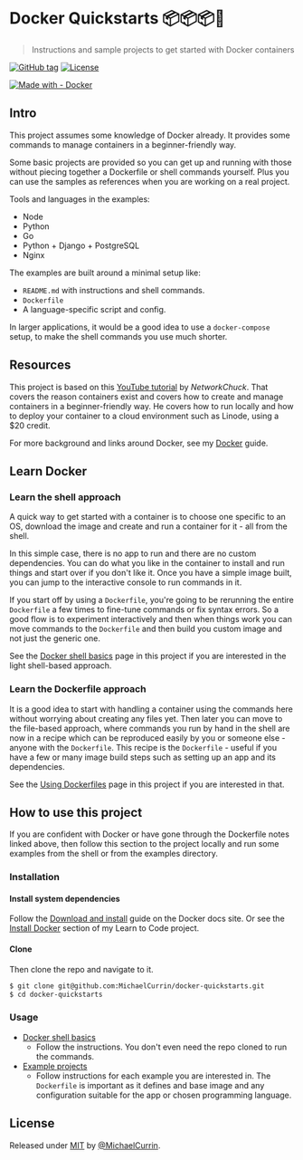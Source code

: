 # Docker Quickstarts 📦📦📦🐳
> Instructions and sample projects to get started with Docker containers

[![GitHub tag](https://img.shields.io/github/tag/MichaelCurrin/docker-quickstarts?include_prereleases=&sort=semver)](https://github.com/MichaelCurrin/docker-quickstarts/releases/)
[![License](https://img.shields.io/badge/License-MIT-blue)](#license)

[![Made with - Docker](https://img.shields.io/badge/Made_with-Docker-blue?logo=docker&logoColor=white)](https://www.docker.com/)


## Intro

This project assumes some knowledge of Docker already. It provides some commands to manage containers in a beginner-friendly way.

Some basic projects are provided so you can get up and running with those without piecing together a Dockerfile or shell commands yourself. Plus you can use the samples as references when you are working on a real project.

Tools and languages in the examples:

- Node
- Python
- Go
- Python + Django + PostgreSQL
- Nginx

The examples are built around a minimal setup like:

- `README.md` with instructions and shell commands.
- `Dockerfile`
- A language-specific script and config.

In larger applications, it would be a good idea to use a `docker-compose` setup, to make the shell commands you use much shorter.


## Resources

This project is based on this [YouTube tutorial](https://www.youtube.com/watch?v=eGz9DS-aIeY) by _NetworkChuck_. That covers the reason containers exist and covers how to create and manage containers in a beginner-friendly way. He covers how to run locally and how to deploy your container to a cloud environment such as Linode, using a $20 credit.

For more background and links around Docker, see my [Docker](https://github.com/MichaelCurrin/learn-to-code/blob/master/en/topics/containers/docker.md) guide.


## Learn Docker

### Learn the shell approach

A quick way to get started with a container is to choose one specific to an OS, download the image and create and run a container for it - all from the shell.

In this simple case, there is no app to run and there are no custom dependencies. You can do what you like in the container to install and run things and start over if you don't like it. Once you have a simple image built, you can jump to the interactive console to run commands in it.

If you start off by using a `Dockerfile`, you're going to be rerunning the entire `Dockerfile` a few times to fine-tune commands or fix syntax errors. So a good flow is to experiment interactively and then when things work you can move commands to the `Dockerfile` and then build you custom image and not just the generic one.

See the [Docker shell basics](/shell-basics.md) page in this project if you are interested in the light shell-based approach.

### Learn the Dockerfile approach

It is a good idea to start with handling a container using the commands here without worrying about creating any files yet. Then later you can move to the file-based approach, where commands you run by hand in the shell are now in a recipe which can be reproduced easily by you or someone else - anyone with the `Dockerfile`. This recipe is the `Dockerfile` - useful if you have a few or many image build steps such as setting up an app and its dependencies.

See the [Using Dockerfiles](/using-dockerfiles.md) page in this project if you are interested in that.


## How to use this project

If you are confident with Docker or have gone through the Dockerfile notes linked above, then follow this section to the project locally and run some examples from the shell or from the examples directory.

### Installation

#### Install system dependencies

Follow the [Download and install](https://docs.docker.com/get-docker/) guide on the Docker docs site. Or see the [Install Docker](https://github.com/MichaelCurrin/learn-to-code/blob/master/en/topics/containers/docker.md#install-docker) section of my Learn to Code project.

#### Clone

Then clone the repo and navigate to it.

```sh
$ git clone git@github.com:MichaelCurrin/docker-quickstarts.git
$ cd docker-quickstarts
```

### Usage

- [Docker shell basics](/shell-basics.md)
    - Follow the instructions. You don't even need the repo cloned to run the commands.
- [Example projects](/examples/)
    - Follow instructions for each example you are interested in. The `Dockerfile` is important as it defines and base image and any configuration suitable for the app or chosen programming language.


## License

Released under [MIT](/LICENSE) by [@MichaelCurrin](https://github.com/MichaelCurrin).
